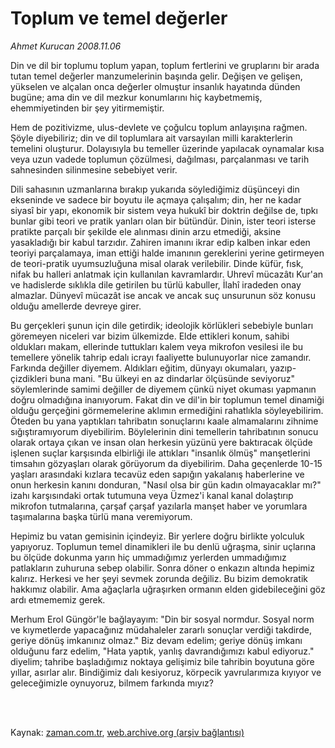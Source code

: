 # Toplum ve temel değerler

*Ahmet Kurucan 2008.11.06*

<td class="columnist-detail">
<p>Din ve dil bir toplumu toplum yapan, toplum fertlerini ve gruplarını bir arada tutan temel değerler manzumelerinin başında gelir. Değişen ve gelişen, yükselen ve alçalan onca değerler olmuştur insanlık hayatında dünden bugüne; ama din ve dil mezkur konumlarını hiç kaybetmemiş, ehemmiyetinden bir şey yitirmemiştir.</p>
<p>
<div id="haberMetinDiv">
<p>Hem de pozitivizme, ulus-devlete ve çoğulcu toplum anlayışına rağmen. Şöyle diyebiliriz; din ve dil toplumlara ait varsayılan milli karakterlerin temelini oluşturur. Dolayısıyla bu temeller üzerinde yapılacak oynamalar kısa veya uzun vadede toplumun çözülmesi, dağılması, parçalanması ve tarih sahnesinden silinmesine sebebiyet verir. 
<p> Dili sahasının uzmanlarına bırakıp yukarıda söylediğimiz düşünceyi din ekseninde ve sadece bir boyutu ile açmaya çalışalım; din, her ne kadar siyasî bir yapı, ekonomik bir sistem veya hukukî bir doktrin değilse de, tıpkı bunlar gibi teori ve pratik yanları olan bir bütündür. Dinin, ister teori isterse pratikte parçalı bir şekilde ele alınması dinin arzu etmediği, aksine yasakladığı bir kabul tarzıdır. Zahiren imanını ikrar edip kalben inkar eden teoriyi parçalamaya, iman ettiği halde imanının gereklerini yerine getirmeyen de teori-pratik uyumsuzluğuna misal olarak verilebilir. Dinde küfür, fısk, nifak bu halleri anlatmak için kullanılan kavramlardır. Uhrevî mücazâtı Kur'an ve hadislerde sıklıkla dile getirilen bu türlü kabuller, İlahî iradeden onay almazlar. Dünyevî mücazât ise ancak ve ancak suç unsurunun söz konusu olduğu amellerde devreye girer. 
<p> Bu gerçekleri şunun için dile getirdik; ideolojik körlükleri sebebiyle bunları göremeyen niceleri var bizim ülkemizde. Elde ettikleri konum, sahibi oldukları makam, ellerinde tuttukları kalem veya mikrofon vesilesi ile bu temellere yönelik tahrip edalı icrayı faaliyette bulunuyorlar nice zamandır. Farkında değiller diyemem. Aldıkları eğitim, dünyayı okumaları, yazıp-çizdikleri buna mani. "Bu ülkeyi en az dindarlar ölçüsünde seviyoruz" söylemlerinde samimi değiller de diyemem çünkü niyet okuması yapmanın doğru olmadığına inanıyorum. Fakat din ve dil'in bir toplumun temel dinamiği olduğu gerçeğini görmemelerine aklımın ermediğini rahatlıkla söyleyebilirim. Öteden bu yana yaptıkları tahribatın sonuçlarını kaale almamalarını zihnime sığıştıramıyorum diyebilirim. Böylelerinin dini temellerin tahribatının sonucu olarak ortaya çıkan ve insan olan herkesin yüzünü yere baktıracak ölçüde işlenen suçlar karşısında elbirliği ile attıkları "insanlık ölmüş" manşetlerini timsahın gözyaşları olarak görüyorum da diyebilirim. Daha geçenlerde 10-15 yaşları arasındaki kızlara tecavüz eden sapığın yakalanış haberlerine ve onun herkesin kanını donduran, "Nasıl olsa bir gün kadın olmayacaklar mı?" izahı karşısındaki ortak tutumuna veya Üzmez'i kanal kanal dolaştırıp mikrofon tutmalarına, çarşaf çarşaf yazılarla manşet haber ve yorumlara taşımalarına başka türlü mana veremiyorum. 
<p> Hepimiz bu vatan gemisinin içindeyiz. Bir yerlere doğru birlikte yolculuk yapıyoruz. Toplumun temel dinamikleri ile bu denlü uğraşma, sinir uçlarına bu ölçüde dokunma yarın hiç ummadığımız yerlerden ummadığımız patlakların zuhuruna sebep olabilir. Sonra döner o enkazın altında hepimiz kalırız. Herkesi ve her şeyi sevmek zorunda değiliz. Bu bizim demokratik hakkımız olabilir. Ama ağaçlarla uğraşırken ormanın elden gidebileceğini göz ardı etmememiz gerek. 
<p> Merhum Erol Güngör'le bağlayayım: "Din bir sosyal normdur. Sosyal norm ve kıymetlerde yapacağınız müdahaleler zararlı sonuçlar verdiği takdirde, geriye dönüş imkanınız olmaz." Biz devam edelim; geriye dönüş imkanı olduğunu farz edelim, "Hata yaptık, yanlış davrandığımızı kabul ediyoruz." diyelim; tahribe başladığımız noktaya gelişimiz bile tahribin boyutuna göre yıllar, asırlar alır. Bindiğimiz dalı kesiyoruz, körpecik yavrularımıza kıyıyor ve geleceğimizle oynuyoruz, bilmem farkında mıyız?</p></p></p></p></p></div>
</p>


<p><br>
		 </br></p></td>

Kaynak: [zaman.com.tr](http://zaman.com.tr/yazar.do?yazino=757275), [web.archive.org (arşiv bağlantısı)](http://web.archive.org/web/20111205174233/http://www.zaman.com.tr:80/yazar.do?yazino=757275)
